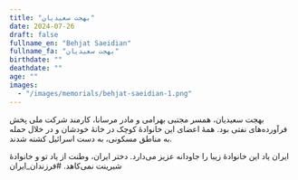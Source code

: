 ```yaml
---
title: "بهجت سعیدیان"
date: 2024-07-26
draft: false
fullname_en: "Behjat Saeidian"
fullname_fa: "بهجت سعیدیان"
birthdate: ""
deathdate: ""
age: ""
images:
  - "/images/memorials/behjat-saeidian-1.png"
---
```


بهجت سعیدیان، همسر مجتبی بهرامی و مادر مرسانا، کارمند شرکت ملی پخش فرآورده‌های نفتی بود. همۀ اعضای این خانوادۀ کوچک در خانۀ خودشان و در خلال حمله به مناطق مسکونی، به دست اسرائیل کشته شدند. 

ایران یاد این خانوادۀ زیبا را جاودانه عزیز می‌دارد. 
دختر ایران، وطنت از یاد تو و خانوادۀ شیرینت نمی‌کاهد. 
#فرزندان_ایران